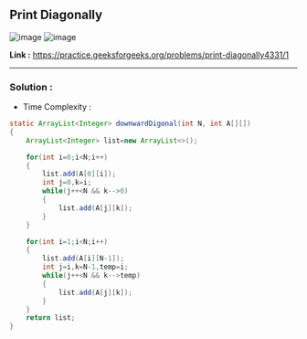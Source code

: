## Print Diagonally

![image](https://user-images.githubusercontent.com/23376002/196509243-1e2ff5a4-1122-4716-a718-6a48389973a5.png)
![image](https://user-images.githubusercontent.com/23376002/196509340-1df6424f-2030-43d4-84ca-ade15c7277ae.png)

**Link :** https://practice.geeksforgeeks.org/problems/print-diagonally4331/1

--------------------------------------------------------------------------------------------------------------------------------------------------------


### Solution :

- Time Complexity :


```java
static ArrayList<Integer> downwardDigonal(int N, int A[][])
{
    ArrayList<Integer> list=new ArrayList<>();

    for(int i=0;i<N;i++)
    {
        list.add(A[0][i]);
        int j=0,k=i;
        while(j++<N && k-->0)
        {
            list.add(A[j][k]);
        }
    }

    for(int i=1;i<N;i++)
    {
        list.add(A[i][N-1]);
        int j=i,k=N-1,temp=i;
        while(j++<N && k-->temp)
        {
            list.add(A[j][k]);
        }
    }
    return list; 
}

```



